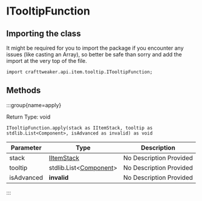 # ITooltipFunction

## Importing the class

It might be required for you to import the package if you encounter any issues (like casting an Array), so better be safe than sorry and add the import at the very top of the file.
```zenscript
import crafttweaker.api.item.tooltip.ITooltipFunction;
```


## Methods

:::group{name=apply}

Return Type: void

```zenscript
ITooltipFunction.apply(stack as IItemStack, tooltip as stdlib.List<Component>, isAdvanced as invalid) as void
```

| Parameter | Type | Description |
|-----------|------|-------------|
| stack | [IItemStack](/vanilla/api/item/IItemStack) | No Description Provided |
| tooltip | stdlib.List&lt;[Component](/vanilla/api/text/Component)&gt; | No Description Provided |
| isAdvanced | **invalid** | No Description Provided |


:::


